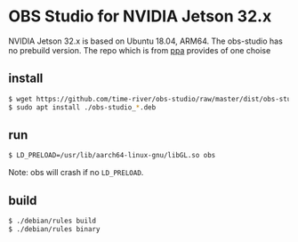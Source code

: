 OBS Studio for NVIDIA Jetson 32.x
===================================

NVIDIA Jetson 32.x is based on Ubuntu 18.04, ARM64. The obs-studio has no prebuild version. The repo which is from [ppa](https://launchpad.net/~obsproject/+archive/ubuntu/obs-studio) provides of one choise

## install

```bash
$ wget https://github.com/time-river/obs-studio/raw/master/dist/obs-studio_27.2.4-0obsproject1~bionic_arm64.deb
$ sudo apt install ./obs-studio_*.deb
```

## run

```bash
$ LD_PRELOAD=/usr/lib/aarch64-linux-gnu/libGL.so obs
```

Note: obs will crash if no `LD_PRELOAD`.

## build

```bash
$ ./debian/rules build
$ ./debian/rules binary
```

